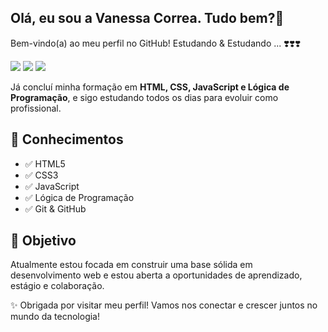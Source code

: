 ## Olá, eu sou a Vanessa Correa. Tudo bem?👋

Bem-vindo(a) ao meu perfil no GitHub!
Estudando & Estudando ... ❣️❣️❣️

 <a href="https://instagram.com/vcvanessacorrea" target="_blank"><img src="https://img.shields.io/badge/-Instagram-%23E4405F?style=for-the-badge&logo=instagram&logoColor=white" target="_blank"></a>
  <a href = "mailto:vcvanessacorreabr@gmail.com"><img src="https://img.shields.io/badge/-Gmail-%23333?style=for-the-badge&logo=gmail&logoColor=white" target="_blank"></a>
 <a href="https://www.linkedin.com/in/vcvanessacorrea" target="_blank"><img src="https://img.shields.io/badge/-LinkedIn-%230077B5?style=for-the-badge&logo=linkedin&logoColor=white" target="_blank"></a> 
 
Já concluí minha formação em **HTML, CSS, JavaScript e Lógica de Programação**, e sigo estudando todos os dias para evoluir como profissional.

## 🚀 Conhecimentos
- ✅ HTML5  
- ✅ CSS3
- ✅ JavaScript
- ✅ Lógica de Programação  
- ✅ Git & GitHub 

## 🎯 Objetivo
Atualmente estou focada em construir uma base sólida em desenvolvimento web e estou aberta a oportunidades de aprendizado, estágio e colaboração.

✨ Obrigada por visitar meu perfil! Vamos nos conectar e crescer juntos no mundo da tecnologia!
